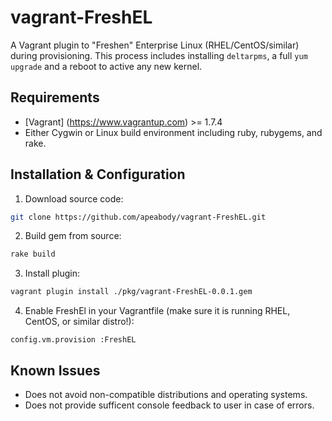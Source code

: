 # vagrant-FreshEL

A Vagrant plugin to "Freshen" Enterprise Linux (RHEL/CentOS/similar) during provisioning.  This process includes installing `deltarpms`, a full `yum upgrade` and a reboot to active any new kernel.

## Requirements

- [Vagrant] (https://www.vagrantup.com) >= 1.7.4
- Either Cygwin or Linux build environment including ruby, rubygems, and rake.

## Installation & Configuration

1. Download source code:

  ```bash
  git clone https://github.com/apeabody/vagrant-FreshEL.git
  ```

2. Build gem from source:

  ```bash
  rake build
  ```

3. Install plugin:

  ```bash
  vagrant plugin install ./pkg/vagrant-FreshEL-0.0.1.gem
  ```

4. Enable FreshEl in your Vagrantfile (make sure it is running RHEL, CentOS, or similar distro!):

  `config.vm.provision :FreshEL`

## Known Issues

* Does not avoid non-compatible distributions and operating systems.
* Does not provide sufficent console feedback to user in case of errors.
